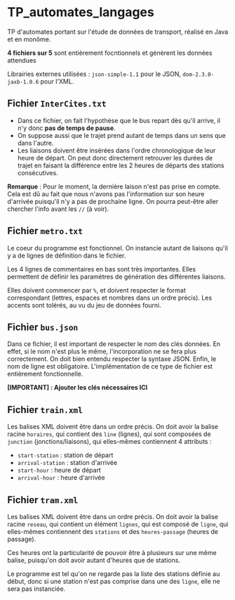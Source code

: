 # TP_automates_langages
TP d'automates portant sur l'étude de données de transport, réalisé en Java et en monôme.

**4 fichiers sur 5** sont entièrement focntionnels et génèrent les données attendues

Librairies externes utilisées : ```json-simple-1.1``` pour le JSON, ``dom-2.3.0-jaxb-1.0.6`` pour l'XML.

## Fichier `InterCites.txt`
- Dans ce fichier, on fait l'hypothèse que le bus repart dès qu'il arrive, il n'y donc **pas de temps de pause**.
- On suppose aussi que le trajet prend autant de temps dans un sens que dans l'autre.
- Les liaisons doivent être insérées dans l'ordre chronologique de leur heure de départ.
On peut donc directement retrouver les durées de trajet en faisant la différence entre les 2 heures de départs des stations consécutives.

**Remarque** : Pour le moment, la dernière laison n'est pas prise en compte. 
Cela est dû au fait que nous n'avons pas l'information sur son heure d'arrivée puisqu'il n'y a pas de prochaine ligne.
On pourra peut-être aller chercher l'info avant les `//` (à voir).

## Fichier `metro.txt`

Le coeur du programme est fonctionnel. On instancie autant de liaisons qu'il y a de lignes de définition dans le fichier.

Les 4 lignes de commentaires en bas sont très importantes. Elles permettent de définir les paramètres de génération des différentes liaisons.

Elles doivent commencer par ``%``, et doivent respecter le format correspondant (lettres, espaces et nombres dans un ordre précis).
Les accents sont tolérés, au vu du jeu de données fourni.


## Fichier `bus.json`

Dans ce fichier, il est important de respecter le nom des clés données. En effet, si le nom n'est plus le même, l'incorporation ne se fera plus correctement.
On doit bien entendu respecter la syntaxe JSON. Enfin, le nom de ligne est obligatoire.
L'implémentation de ce type de fichier est entièrement fonctionnelle.

**[IMPORTANT] : Ajouter les clés nécessaires ICI**

## Fichier `train.xml`

Les balises XML doivent être dans un ordre précis. On doit avoir la balise racine `horaires`, qui contient des `line` (lignes), qui sont composées de ``junction`` (jonctions/liaisons), qui elles-mêmes contiennent 4 attributs :
- ``start-station`` : station de départ
- ``arrival-station`` : station d'arrivée
- ``start-hour`` : heure de départ
- ``arrival-hour`` : heure d'arrivée

## Fichier `tram.xml`

Les balises XML doivent être dans un ordre précis. On doit avoir la balise racine `reseau`, qui contient un élément `lignes`, qui est composé de `ligne`, qui elles-mêmes contiennent des ``stations`` et des `heures-passage` (heures de passage).

Ces heures ont la particularité de pouvoir être à plusieurs sur une même balise, puisqu'on doit avoir autant d'heures que de stations.

Le programme est tel qu'on ne regarde pas la liste des stations définie au début, donc si une station n'est pas comprise dans une des ``ligne``, elle ne sera pas instanciée.